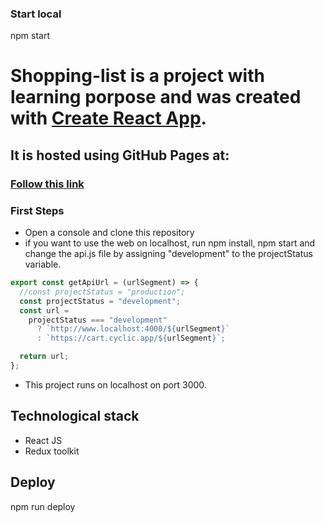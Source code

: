 ### Start local
npm start

# Shopping-list is a project with learning porpose and was created with [Create React App](https://github.com/lucesitaliss/shopping-list).

## It is hosted using GitHub Pages at:

### [Follow this link](https://lucesitaliss.github.io/shopping-list/)

### First Steps

- Open a console and clone this repository
- if you want to use the web on localhost, run npm install, npm start and change the api.js file by assigning "development" to the projectStatus variable.

```Javascript
export const getApiUrl = (urlSegment) => {
  //const projectStatus = "production";
  const projectStatus = "development";
  const url =
    projectStatus === "development"
      ? `http://www.localhost:4000/${urlSegment}`
      : `https://cart.cyclic.app/${urlSegment}`;

  return url;
};
```

- This project runs on localhost on port 3000.

## Technological stack

- React JS
- Redux toolkit

## Deploy
npm run deploy
